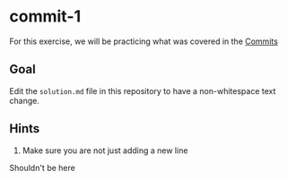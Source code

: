 # commit-1

For this exercise, we will be practicing what was covered in the [Commits](https://git-mastery.github.io/website/docs/commits/)

## Goal

Edit the `solution.md` file in this repository to have a non-whitespace text change.

## Hints

1. Make sure you are not just adding a new line

Shouldn't be here

